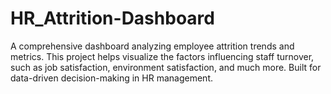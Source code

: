 # HR_Attrition-Dashboard
A comprehensive dashboard analyzing employee attrition trends and metrics. This project helps visualize the factors influencing staff turnover, such as job satisfaction, environment satisfaction, and much more. Built for data-driven decision-making in HR management.
